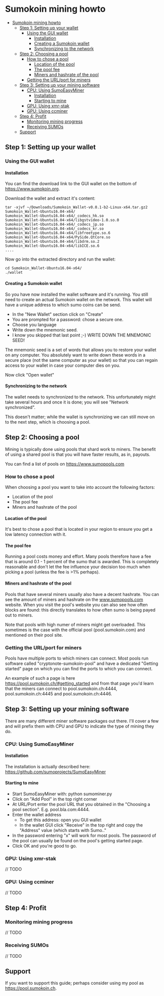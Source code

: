 

# Sumokoin mining howto

- [Sumokoin mining howto](#sumokoin-mining-howto)
  * [Step 1: Setting up your wallet](#step-1--setting-up-your-wallet)
    + [Using the GUI wallet](#using-the-gui-wallet)
      - [Installation](#installation)
      - [Creating a Sumokoin wallet](#creating-a-sumokoin-wallet)
      - [Synchronizing to the network](#synchronizing-to-the-network)
  * [Step 2: Choosing a pool](#step-2--choosing-a-pool)
    + [How to chose a pool](#how-to-chose-a-pool)
      - [Location of the pool](#location-of-the-pool)
      - [The pool fee](#the-pool-fee)
      - [Miners and hashrate of the pool](#miners-and-hashrate-of-the-pool)
    + [Getting the URL/port for miners](#getting-the-url-port-for-miners)
  * [Step 3: Setting up your mining software](#step-3--setting-up-your-mining-software)
    + [CPU: Using SumoEasyMiner](#cpu--using-sumoeasyminer)
      - [Installation](#installation-1)
      - [Starting to mine](#starting-to-mine)
    + [GPU: Using xmr-stak](#gpu--using-xmr-stak)
    + [GPU: Using ccminer](#gpu--using-ccminer)
  * [Step 4: Profit](#step-4--profit)
    + [Monitoring mining progress](#monitoring-mining-progress)
    + [Receiving SUMOs](#receiving-sumos)
  * [Support](#support)


## Step 1: Setting up your wallet

### Using the GUI wallet

#### Installation
You can find the download link to the GUI wallet on the bottom of https://www.sumokoin.org.

Download the wallet and extract it's content:

```shell
tar -xjvf ~/Downloads/Sumokoin_Wallet-v0.0.1-b2-Linux-x64.tar.gz2
Sumokoin_Wallet-Ubuntu16.04-x64/
Sumokoin_Wallet-Ubuntu16.04-x64/_codecs_hk.so
Sumokoin_Wallet-Ubuntu16.04-x64/libgstvideo-1.0.so.0
Sumokoin_Wallet-Ubuntu16.04-x64/_codecs_jp.so
Sumokoin_Wallet-Ubuntu16.04-x64/_codecs_kr.so
Sumokoin_Wallet-Ubuntu16.04-x64/libfreetype.so.6
Sumokoin_Wallet-Ubuntu16.04-x64/PySide.QtCore.so
Sumokoin_Wallet-Ubuntu16.04-x64/libdrm.so.2
Sumokoin_Wallet-Ubuntu16.04-x64/libICE.so.6
....
```

Now go into the extracted directory and run the wallet:

```shell
cd Sumokoin_Wallet-Ubuntu16.04-x64/
./wallet
```
#### Creating a Sumokoin wallet
So you have now installed the wallet software and it's running. You still need to create an actual Sumokoin wallet on the network. This wallet will have a unique address to which sumo coins can be send.

 * In the "New Wallet" section click on "Create"
 * You are prompted for a password: chose a secure one.
 * Choose you language
 * Write down the mnemonic seed.
 * I know you skipped that last point ;-) WRITE DOWN THE MNEMONIC SEED!
 
 The mnemonic seed is a set of words that allows you to restore your wallet on any computer. You absolutely want to write down these words in a secure place (not the same computer as your wallet) so that you can regain access to your wallet in case your computer dies on you.

Now click "Open wallet"

#### Synchronizing to the network
The wallet needs to synchronized to the network. This unfortunately might take several hours and once it is done; you will see "Network synchronized".

This doesn't matter; while the wallet is synchronizing we can still move on to the next step, which is choosing a pool.

## Step 2: Choosing a pool
Mining is typically done using pools that shard work to miners. The benefit of using a shared pool is that you will have faster results, as in, payouts. 

You can find a list of pools on https://www.sumopools.com

### How to chose a pool
When choosing a pool you want to take into account the following factors:
 * Location of the pool
 * The pool fee
 * Miners and hashrate of the pool
 
#### Location of the pool
It's best to chose a pool that is located in your region to ensure you get a low latency connection with it.

#### The pool fee
Running a pool costs money and effort. Many pools therefore have a fee that is around 0.1 - 1 percent of the sumo that is awarded. This is completely reasonable and don't let the fee influence your decision too much when picking a pool (unless the fee is >1% perhaps).

#### Miners and hashrate of the pool
Pools that have several miners usually also have a decent hashrate. You can see the amount of miners and hashrate on the www.sumopools.com website.  When you visit the pool's website you can also see how often blocks are found: this directly translates to how often sumo is being payed out to miners.

Note that pools with high numer of miners might get overloaded. This sometimes is the case with the official pool (pool.sumokoin.com) and mentioned on their pool site.

### Getting the URL/port for miners

Pools have multiple ports to which miners can connect. Most pools run software called "cryptonote-sumokoin-pool" and have a dedicated "Getting started" page on which you can find the ports to which you can connect.

An example of such a page is here https://pool.sumokoin.ch/#getting_started and from that page you'd learn that the miners can connect to pool.sumokoin.ch:4444, pool.sumokoin.ch:4445 and pool.sumokoin.ch:4446.

## Step 3: Setting up your mining software
There are many different miner software packages out there. I'll cover a few and will prefix them with CPU and GPU to indicate the type of mining they do.

### CPU: Using SumoEasyMiner

#### Installation

The installation is actually described here:
https://github.com/sumoprojects/SumoEasyMiner

#### Starting to mine

 * Start SumoEasyMiner with: python sumominer.py
 * Click on "Add Pool" in the top right corner
 * At URL/Port enter the pool URL that you obtained in the "Choosing a pool section". E.g. pool.bla.com:4444.
 * Enter the wallet address
   * To get this address: open you GUI wallet
   * In the wallet GUI click "Receive" in the top right and copy the "Address" value (which starts with Sumo.."
 * In the password entering "x" will work for most pools. The password of the pool can usually be found on the pool's getting started page.
 * Click OK and you're good to go.
 
### GPU: Using xmr-stak
// TODO

### GPU: Using ccminer
// TODO

## Step 4: Profit

### Monitoring mining progress
// TODO

### Receiving SUMOs
// TODO

## Support

If you want to support this guide; perhaps consider using my pool as https://pool.sumokoin.ch.

